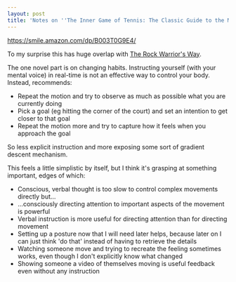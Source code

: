 ```yaml
---
layout: post
title: 'Notes on ''The Inner Game of Tennis: The Classic Guide to the Mental Side of Peak Performance'''
---
```


<https://smile.amazon.com/dp/B003T0G9E4/>

To my surprise this has huge overlap with [The Rock Warrior's Way](http://scattered-thoughts.net/blog/2017/06/26/notes-on-the-rock-warrior-s-way-mental-training-for-climbers/).

The one novel part is on changing habits. Instructing yourself (with your mental voice) in real-time is not an effective way to control your body. Instead, recommends:

* Repeat the motion and try to observe as much as possible what you are currently doing
* Pick a goal (eg hitting the corner of the court) and set an intention to get closer to that goal
* Repeat the motion more and try to capture how it feels when you approach the goal

So less explicit instruction and more exposing some sort of gradient descent mechanism.

This feels a little simplistic by itself, but I think it's grasping at something important, edges of which:

* Conscious, verbal thought is too slow to control complex movements directly but...
* ...consciously directing attention to important aspects of the movement is powerful
* Verbal instruction is more useful for directing attention than for directing movement
* Setting up a posture now that I will need later helps, because later on I can just think 'do that' instead of having to retrieve the details
* Watching someone move and trying to recreate the feeling sometimes works, even though I don't explicitly know what changed
* Showing someone a video of themselves moving is useful feedback even without any instruction

